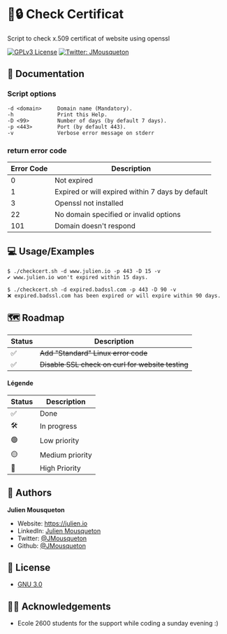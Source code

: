 
# 🔎🔒 Check Certificat 

Script to check x.509 certificat of website using openssl 

[![GPLv3 License](https://img.shields.io/badge/License-GPL%20v3-yellow.svg)](LICENSE)  [![Twitter: JMousqueton](https://img.shields.io/twitter/follow/JMousqueton.svg?style=social)](https://twitter.com/JMousqueton)

## 📖 Documentation

### Script options 
```
-d <domain>     Domain name (Mandatory).
-h              Print this Help.
-D <99>         Number of days (by default 7 days).
-p <443>        Port (by default 443).
-v              Verbose error message on stderr
```
### return error code 
| Error Code | Description |
|---|---|
| 0 | Not expired |
| 1 | Expired or will expired within 7 days by default |
| 3 | Openssl not installed  |
| 22 | No domain specified or invalid options |
| 101 | Domain doesn't respond   |

## 💻 Usage/Examples

```
$ ./checkcert.sh -d www.julien.io -p 443 -D 15 -v
✔ www.julien.io won't expired within 15 days.

$ ./checkcert.sh -d expired.badssl.com -p 443 -D 90 -v
❌ expired.badssl.com has been expired or will expire within 90 days.
```

## 🗺 Roadmap

| Status | Description |
|---|---|
| ✅ |~~Add "Standard" Linux error code~~|
| ✅ |~~Disable SSL check on curl for website testing~~|

#### Légende

| Status | Description |
|---|---|
| ✅ | Done |
| 🛠 | In progress  |
| 🟢 | Low priority | 
| 🟡 | Medium priority |
| 🔴 | High Priority |


## 👤 Authors

**Julien Mousqueton**

* Website: <https://julien.io>
* LinkedIn: [Julien Mousqueton](https://linkedin.com/in/julienmousqueton)
* Twitter: [@JMousqueton](https://twitter.com/JMousqueton)
* Github: [@JMousqueton](https://github.com/JMousqueton)

## 📜 License

* [GNU 3.0](LICENSE)

## ✌🏻 Acknowledgements

* Ecole 2600 students for the support while coding a sunday evening :) 
